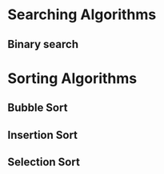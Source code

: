 # Searching Algorithms
## Binary search
# Sorting Algorithms
## Bubble Sort
## Insertion Sort
## Selection Sort
